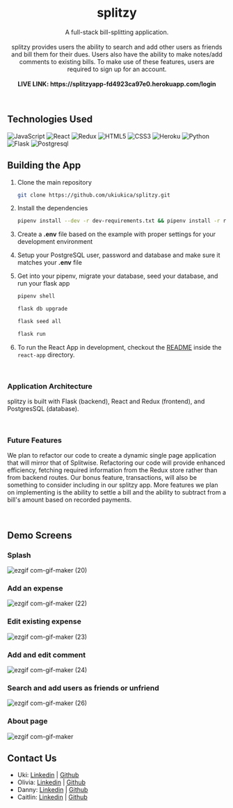 <h1 align="center">splitzy</h1>

<p align="center">A full-stack bill-splitting application.
<br><br>   
splitzy provides users the ability to search and add other users as friends and bill them for their dues. Users also have the ability to make notes/add comments to existing bills. To make use of these features, users are required to sign up for an account.
<br><br><b>LIVE LINK: https://splitzyapp-fd4923ca97e0.herokuapp.com/login</b></p>
<br>

## Technologies Used
![JavaScript](https://img.shields.io/badge/javascript-%23323330.svg?style=for-the-badge&logo=javascript&logoColor=%23F7DF1E)
![React](https://img.shields.io/badge/react-%2320232a.svg?style=for-the-badge&logo=react&logoColor=%2361DAFB)
![Redux](https://img.shields.io/badge/redux-%23593d88.svg?style=for-the-badge&logo=redux&logoColor=white)
![HTML5](https://img.shields.io/badge/html5-%23E34F26.svg?style=for-the-badge&logo=html5&logoColor=white)
![CSS3](https://img.shields.io/badge/css3-%231572B6.svg?style=for-the-badge&logo=css3&logoColor=white)
![Heroku](https://img.shields.io/badge/heroku-%23430098.svg?style=for-the-badge&logo=heroku&logoColor=white)
![Python](https://img.shields.io/badge/Python-FFD43B?style=for-the-badge&logo=python&logoColor=blue)
![Flask](https://img.shields.io/badge/Flask-000000?style=for-the-badge&logo=flask&logoColor=white)
![Postgresql](https://img.shields.io/badge/PostgreSQL-316192?style=for-the-badge&logo=postgresql&logoColor=white)

## Building the App
1. Clone the main repository

   ```bash
   git clone https://github.com/ukiukica/splitzy.git
   ```

2. Install the dependencies

      ```bash
      pipenv install --dev -r dev-requirements.txt && pipenv install -r requirements.txt
      ```

3. Create a **.env** file based on the example with proper settings for your
   development environment
4. Setup your PostgreSQL user, password and database and make sure it matches your **.env** file

5. Get into your pipenv, migrate your database, seed your database, and run your flask app

   ```bash
   pipenv shell
   ```

   ```bash
   flask db upgrade
   ```

   ```bash
   flask seed all
   ```

   ```bash
   flask run
   ```

6. To run the React App in development, checkout the [README](./react-app/README.md) inside the `react-app` directory.

<br>

### Application Architecture

splitzy is built with Flask (backend), React and Redux (frontend), and PostgresSQL (database).

<br>

### Future Features
We plan to refactor our code to create a dynamic single page application that will mirror that of Splitwise. Refactoring our code will provide enhanced efficiency, fetching required information from the Redux store rather than from backend routes. Our bonus feature, transactions, will also be something to consider including in our splitzy app. More features we plan on implementing is the ability to settle a bill and the ability to subtract from a bill's amount based on recorded payments.

<br>

## Demo Screens

### Splash
![ezgif com-gif-maker (20)](https://user-images.githubusercontent.com/93879557/206110206-ff1ea873-fce6-42f2-9bc9-76445995d51b.gif)

### Add an expense
![ezgif com-gif-maker (22)](https://user-images.githubusercontent.com/93879557/206111425-52056f86-6164-4b2d-864f-3c0fc2fa0e68.gif)

### Edit existing expense
![ezgif com-gif-maker (23)](https://user-images.githubusercontent.com/93879557/206112592-9ec2ab56-0f79-487d-a1d3-d1fbc6b62042.gif)

### Add and edit comment
![ezgif com-gif-maker (24)](https://user-images.githubusercontent.com/93879557/206113627-42700abe-3cdb-487d-b948-24013ee82759.gif)

### Search and add users as friends or unfriend
![ezgif com-gif-maker (26)](https://user-images.githubusercontent.com/93879557/206115239-08ed82cb-eb06-4575-9c27-1574d73a44ed.gif)

### About page
![ezgif com-gif-maker](https://user-images.githubusercontent.com/93879557/206116191-230a4eca-8bc8-4e7c-adba-1f72afad1c61.png)



## Contact Us
* Uki:  <a href="https://www.linkedin.com/in/ukipavlovic/">Linkedin</a> | <a href="https://github.com/ukiukica/">Github</a> 
* Olivia:  <a href="https://www.linkedin.com/in/olivia-bir-74b16b7b/">Linkedin</a> | <a href="https://github.com/oliviabir">Github</a>
* Danny: <a href="https://www.linkedin.com/in/dannytoan/">Linkedin</a> | <a href="https://github.com/dannytoan">Github</a>
* Caitlin:  <a href="https://www.linkedin.com/in/caitlin-buen-lucas/">Linkedin</a> | <a href="https://github.com/cpualei/">Github</a> 
